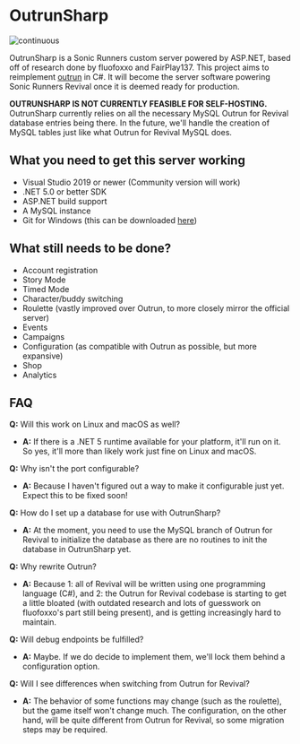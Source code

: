 # OutrunSharp

![continuous](https://github.com/FairPlay137/OutrunSharp/actions/workflows/ci.yml/badge.svg)

OutrunSharp is a Sonic Runners custom server powered by ASP.NET, based off of research done by fluofoxxo and FairPlay137. This project aims to reimplement [outrun](https://github.com/Mtbcooler/outrun) in C#. It will become the server software powering Sonic Runners Revival once it is deemed ready for production.

**OUTRUNSHARP IS NOT CURRENTLY FEASIBLE FOR SELF-HOSTING.** OutrunSharp currently relies on all the necessary MySQL Outrun for Revival database entries being there. In the future, we'll handle the creation of MySQL tables just like what Outrun for Revival MySQL does.

## What you need to get this server working
* Visual Studio 2019 or newer (Community version will work)
* .NET 5.0 or better SDK
* ASP.NET build support
* A MySQL instance
* Git for Windows (this can be downloaded [here](https://git-scm.com/download/win))

## What still needs to be done?
* Account registration
* Story Mode
* Timed Mode
* Character/buddy switching
* Roulette (vastly improved over Outrun, to more closely mirror the official server)
* Events
* Campaigns
* Configuration (as compatible with Outrun as possible, but more expansive)
* Shop
* Analytics

## FAQ
**Q:** Will this work on Linux and macOS as well?
* **A:** If there is a .NET 5 runtime available for your platform, it'll run on it. So yes, it'll more than likely work just fine on Linux and macOS.

**Q:** Why isn't the port configurable?
* **A:** Because I haven't figured out a way to make it configurable just yet. Expect this to be fixed soon!

**Q:** How do I set up a database for use with OutrunSharp?
* **A:** At the moment, you need to use the MySQL branch of Outrun for Revival to initialize the database as there are no routines to init the database in OutrunSharp yet.

**Q:** Why rewrite Outrun?
* **A:** Because 1: all of Revival will be written using one programming language (C#), and 2: the Outrun for Revival codebase is starting to get a little bloated (with outdated research and lots of guesswork on fluofoxxo's part still being present), and is getting increasingly hard to maintain.

**Q:** Will debug endpoints be fulfilled?
* **A:** Maybe. If we do decide to implement them, we'll lock them behind a configuration option.

**Q:** Will I see differences when switching from Outrun for Revival?
* **A:** The behavior of some functions may change (such as the roulette), but the game itself won't change much. The configuration, on the other hand, will be quite different from Outrun for Revival, so some migration steps may be required.
